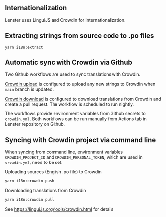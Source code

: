 ## Internationalization

Lenster uses LinguiJS and Crowdin for internationalization.

## Extracting strings from source code to .po files

```sh
yarn i18n:extract
```

## Automatic sync with Crowdin via Github

Two Github workflows are used to sync translations with Crowdin.

[Crowdin upload](https://github.com/lensterxyz/lenster/blob/main/.github/workflows/crowdin-upload.yml) is configured to upload any new strings to Crowdin when `main` branch is updated.

[Crowdin download](https://github.com/lensterxyz/lenster/blob/main/.github/workflows/crowdin-download.yml) is configured to download translations from Crowdin and create a pull request. The workflow is scheduled to run nightly.

The workflows provide environment variables from Github secrets to `crowdin.yml`. Both workflows can be run manually from Actions tab in Lenster repository on Github.

## Syncing with Crowdin project via command line

When syncing from command line, environment variables `CROWDIN_PROJECT_ID` and `CROWDIN_PERSONAL_TOKEN`, which are used in `crowdin.yml`, need to be set.

Uploading sources (English .po file) to Crowdin

```sh
yarn i18n:crowdin push
```

Downloading translations from Crowdin

```sh
yarn i18n:crowdin pull
```

See https://lingui.js.org/tools/crowdin.html for details

